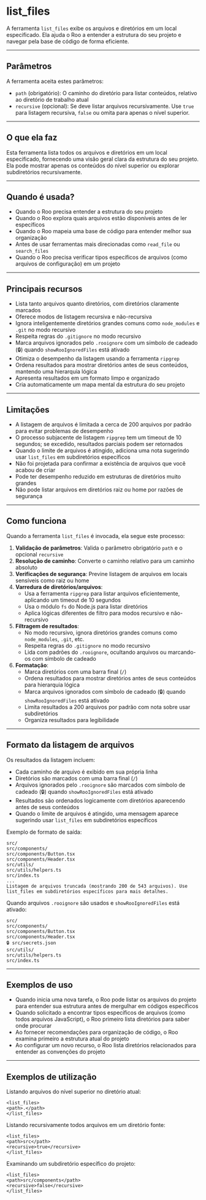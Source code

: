 # list_files

A ferramenta `list_files` exibe os arquivos e diretórios em um local especificado. Ela ajuda o Roo a entender a estrutura do seu projeto e navegar pela base de código de forma eficiente.

---

## Parâmetros

A ferramenta aceita estes parâmetros:

- `path` (obrigatório): O caminho do diretório para listar conteúdos, relativo ao diretório de trabalho atual
- `recursive` (opcional): Se deve listar arquivos recursivamente. Use `true` para listagem recursiva, `false` ou omita para apenas o nível superior.

---

## O que ela faz

Esta ferramenta lista todos os arquivos e diretórios em um local especificado, fornecendo uma visão geral clara da estrutura do seu projeto. Ela pode mostrar apenas os conteúdos do nível superior ou explorar subdiretórios recursivamente.

---

## Quando é usada?

- Quando o Roo precisa entender a estrutura do seu projeto
- Quando o Roo explora quais arquivos estão disponíveis antes de ler específicos
- Quando o Roo mapeia uma base de código para entender melhor sua organização
- Antes de usar ferramentas mais direcionadas como `read_file` ou `search_files`
- Quando o Roo precisa verificar tipos específicos de arquivos (como arquivos de configuração) em um projeto

---

## Principais recursos

- Lista tanto arquivos quanto diretórios, com diretórios claramente marcados
- Oferece modos de listagem recursiva e não-recursiva
- Ignora inteligentemente diretórios grandes comuns como `node_modules` e `.git` no modo recursivo
- Respeita regras do `.gitignore` no modo recursivo
- Marca arquivos ignorados pelo `.rooignore` com um símbolo de cadeado (🔒) quando `showRooIgnoredFiles` está ativado
- Otimiza o desempenho da listagem usando a ferramenta `ripgrep`
- Ordena resultados para mostrar diretórios antes de seus conteúdos, mantendo uma hierarquia lógica
- Apresenta resultados em um formato limpo e organizado
- Cria automaticamente um mapa mental da estrutura do seu projeto

---

## Limitações

- A listagem de arquivos é limitada a cerca de 200 arquivos por padrão para evitar problemas de desempenho
- O processo subjacente de listagem `ripgrep` tem um timeout de 10 segundos; se excedido, resultados parciais podem ser retornados
- Quando o limite de arquivos é atingido, adiciona uma nota sugerindo usar `list_files` em subdiretórios específicos
- Não foi projetada para confirmar a existência de arquivos que você acabou de criar
- Pode ter desempenho reduzido em estruturas de diretórios muito grandes
- Não pode listar arquivos em diretórios raiz ou home por razões de segurança

---

## Como funciona

Quando a ferramenta `list_files` é invocada, ela segue este processo:

1. **Validação de parâmetros**: Valida o parâmetro obrigatório `path` e o opcional `recursive`
2. **Resolução de caminho**: Converte o caminho relativo para um caminho absoluto
3. **Verificações de segurança**: Previne listagem de arquivos em locais sensíveis como raiz ou home
4. **Varredura de diretórios/arquivos**:
   - Usa a ferramenta `ripgrep` para listar arquivos eficientemente, aplicando um timeout de 10 segundos
   - Usa o módulo `fs` do Node.js para listar diretórios
   - Aplica lógicas diferentes de filtro para modos recursivo e não-recursivo
5. **Filtragem de resultados**:
   - No modo recursivo, ignora diretórios grandes comuns como `node_modules`, `.git`, etc.
   - Respeita regras do `.gitignore` no modo recursivo
   - Lida com padrões do `.rooignore`, ocultando arquivos ou marcando-os com símbolo de cadeado
6. **Formatação**:
   - Marca diretórios com uma barra final (`/`)
   - Ordena resultados para mostrar diretórios antes de seus conteúdos para hierarquia lógica
   - Marca arquivos ignorados com símbolo de cadeado (🔒) quando `showRooIgnoredFiles` está ativado
   - Limita resultados a 200 arquivos por padrão com nota sobre usar subdiretórios
   - Organiza resultados para legibilidade

---

## Formato da listagem de arquivos

Os resultados da listagem incluem:

- Cada caminho de arquivo é exibido em sua própria linha
- Diretórios são marcados com uma barra final (`/`)
- Arquivos ignorados pelo `.rooignore` são marcados com símbolo de cadeado (🔒) quando `showRooIgnoredFiles` está ativado
- Resultados são ordenados logicamente com diretórios aparecendo antes de seus conteúdos
- Quando o limite de arquivos é atingido, uma mensagem aparece sugerindo usar `list_files` em subdiretórios específicos

Exemplo de formato de saída:
```
src/
src/components/
src/components/Button.tsx
src/components/Header.tsx
src/utils/
src/utils/helpers.ts
src/index.ts
...
Listagem de arquivos truncada (mostrando 200 de 543 arquivos). Use list_files em subdiretórios específicos para mais detalhes.
```

Quando arquivos `.rooignore` são usados e `showRooIgnoredFiles` está ativado:
```
src/
src/components/
src/components/Button.tsx
src/components/Header.tsx
🔒 src/secrets.json
src/utils/
src/utils/helpers.ts
src/index.ts
```

---

## Exemplos de uso

- Quando inicia uma nova tarefa, o Roo pode listar os arquivos do projeto para entender sua estrutura antes de mergulhar em códigos específicos
- Quando solicitado a encontrar tipos específicos de arquivos (como todos arquivos JavaScript), o Roo primeiro lista diretórios para saber onde procurar
- Ao fornecer recomendações para organização de código, o Roo examina primeiro a estrutura atual do projeto
- Ao configurar um novo recurso, o Roo lista diretórios relacionados para entender as convenções do projeto

---

## Exemplos de utilização

Listando arquivos do nível superior no diretório atual:
```
<list_files>
<path>.</path>
</list_files>
```

Listando recursivamente todos arquivos em um diretório fonte:
```
<list_files>
<path>src</path>
<recursive>true</recursive>
</list_files>
```

Examinando um subdiretório específico do projeto:
```
<list_files>
<path>src/components</path>
<recursive>false</recursive>
</list_files>
